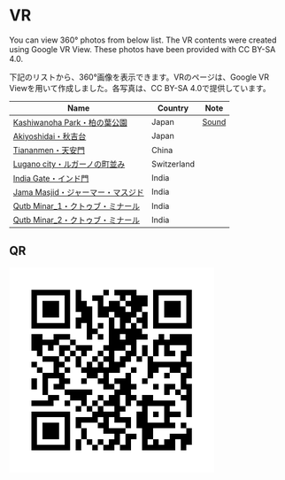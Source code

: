 # VR

You can view 360° photos from below list. The VR contents were created using Google VR View. These photos have been provided with CC BY-SA 4.0. 

下記のリストから、360°画像を表示できます。VRのページは、Google VR Viewを用いて作成しました。各写真は、CC BY-SA 4.0で提供しています。


|Name|Country|Note|
|---|---|---|
|[Kashiwanoha Park・柏の葉公園](https://gg-oer.github.io/virtual_views/Kashiwanoha_park/)|Japan|[Sound](https://gg-oer.github.io/maps/sounds/kp_audio.html)|
|[Akiyoshidai・秋吉台](https://gg-oer.github.io/virtual_views/Akiyoshidai/)|Japan||
|[Tiananmen・天安門](https://gg-oer.github.io/virtual_views/Tiananmen/)|China||
|[Lugano city・ルガーノの町並み](https://gg-oer.github.io/virtual_views/Lugano/)|Switzerland||
|[India Gate・インド門](https://gg-oer.github.io/virtual_views/IndiaGate/)|India||
|[Jama Masjid・ジャーマー・マスジド](https://gg-oer.github.io/virtual_views/JamaMasjid)|India||
|[Qutb Minar_1・クトゥブ・ミナール](https://gg-oer.github.io/virtual_views/QutbMinar_1)|India||
|[Qutb Minar_2・クトゥブ・ミナール](https://gg-oer.github.io/virtual_views/QutbMinar_2)|India||

## QR

![qr](./qrcode.png)
